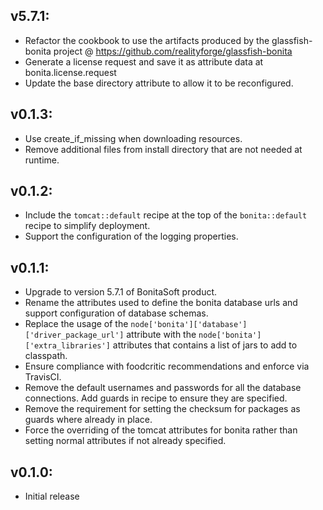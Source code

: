## v5.7.1:

* Refactor the cookbook to use the artifacts produced by the glassfish-bonita project @
  https://github.com/realityforge/glassfish-bonita
* Generate a license request and save it as attribute data at bonita.license.request
* Update the base directory attribute to allow it to be reconfigured.

## v0.1.3:

* Use create_if_missing when downloading resources.
* Remove additional files from install directory that are not needed at runtime.

## v0.1.2:

* Include the `tomcat::default` recipe at the top of the `bonita::default` recipe to simplify deployment.
* Support the configuration of the logging properties.

## v0.1.1:

* Upgrade to version 5.7.1 of BonitaSoft product.
* Rename the attributes used to define the bonita database urls and support configuration of database schemas.
* Replace the usage of the `node['bonita']['database']['driver_package_url']` attribute with the
  `node['bonita']['extra_libraries']` attributes that contains a list of jars to add to classpath.
* Ensure compliance with foodcritic recommendations and enforce via TravisCI.
* Remove the default usernames and passwords for all the database connections. Add guards in recipe to ensure they
  are specified.
* Remove the requirement for setting the checksum for packages as guards where already in place.
* Force the overriding of the tomcat attributes for bonita rather than setting normal attributes if not already
  specified.

## v0.1.0:

* Initial release